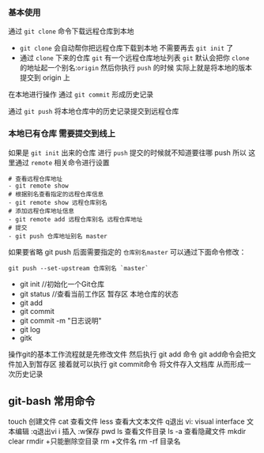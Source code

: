 ### 基本使用

通过 `git clone` 命令下载远程仓库到本地
+ `git clone` 会自动帮你把远程仓库下载到本地 不需要再去 `git init` 了
+ 通过 `clone` 下来的仓库 `git` 有一个远程仓库地址列表 `git` 默认会把你 `clone` 的地址起一个别名:`origin` 然后你执行 `push` 的时候 实际上就是将本地的版本提交到 origin 上

在本地进行操作 通过 `git commit` 形成历史记录

通过 `git push` 将本地仓库中的历史记录提交到远程仓库

### 本地已有仓库 需要提交到线上
如果是 `git init` 出来的仓库 进行 `push` 提交的时候就不知道要往哪 push
所以 这里通过 `remote` 相关命令进行设置

```
# 查看远程仓库地址
- git remote show 
# 根据别名查看指定的远程仓库信息
- git remote show 远程仓库别名
# 添加远程仓库地址信息
- git remote add 远程仓库别名 远程仓库地址
# 提交
- git push 仓库地址别名 master
```
如果要省略 git push 后面需要指定的 `仓库别名master` 可以通过下面命令修改：

```
git push --set-upstream 仓库别名 `master`

```


- git init //初始化一个Git仓库
- git status //查看当前工作区 暂存区 本地仓库的状态
- git add
- git commit
- git commit -m "日志说明"
- git log
- gitk

操作git的基本工作流程就是先修改文件 然后执行 git add 命令
git add命令会把文件加入到暂存区 接着就可以执行 git commit命令
将文件存入文档库 从而形成一次历史记录

## git-bash 常用命令

touch 创建文件
cat 查看文件
less 查看大文本文件  q退出
vi: visual interface 文本编辑 :q退出vi  i 插入 :w保存
pwd
ls 查看文件目录
ls -a  查看隐藏文件
mkdir
clear
rmdir +只能删除空目录
rm +文件名
rm -rf 目录名